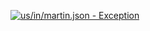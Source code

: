 [![us/in/martin.json - Exception](https://img.shields.io/badge/us/in/martin.json-Exception-red)](https://github.com/openaddresses/openaddresses/tree/master/sources/us/in/martin.json)
